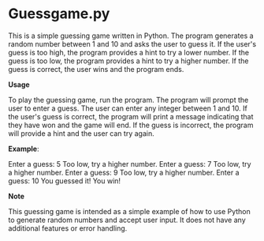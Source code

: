 # Guessgame.py

This is a simple guessing game written in Python. The program generates a random number between 1 and 10 and asks the user to guess it. If the user's guess is too high, the program provides a hint to try a lower number. If the guess is too low, the program provides a hint to try a higher number. If the guess is correct, the user wins and the program ends.


<strong>Usage</strong>

To play the guessing game, run the program. The program will prompt the user to enter a guess. The user can enter any integer between 1 and 10. If the user's guess is correct, the program will print a message indicating that they have won and the game will end. If the guess is incorrect, the program will provide a hint and the user can try again.

<strong>Example</strong>:

Enter a guess: 5
Too low, try a higher number.
Enter a guess: 7
Too low, try a higher number.
Enter a guess: 9
Too low, try a higher number.
Enter a guess: 10
You guessed it! You win!


<strong>Note</strong>

This guessing game is intended as a simple example of how to use Python to generate random numbers and accept user input. It does not have any additional features or error handling.
